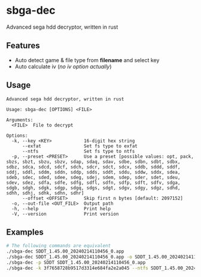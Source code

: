 # sbga-dec

Advanced sega hdd decryptor, written in rust

## Features

- Auto detect game & file type from **filename** and select key
- Auto calculate iv (_no iv option actually_)

## Usage

```
Advanced sega hdd decryptor, written in rust

Usage: sbga-dec [OPTIONS] <FILE>

Arguments:
  <FILE>  File to decrypt

Options:
  -k, --key <KEY>            16-digit hex string
      --exfat                Set fs type to exfat
      --ntfs                 Set fs type to ntfs
  -p, --preset <PRESET>      Use a preset [possible values: opt, pack, sbzs, sbzt, sbzu, sbzv, sdap, sdaq, sdav, sdbe, sdbn, sdbt, sdbx, sdbz, sdca, sdcd, sdcf, sdch, sdcr, sdct, sdcx, sddb, sddd, sddf, sddj, sddl, sddm, sddn, sddp, sdds, sddt, sddu, sddw, sddx, sdea, sdeb, sdec, sded, sdee, sdeg, sdej, sdem, sdep, sder, sdet, sdeu, sdev, sdez, sdfa, sdfe, sdfg, sdfl, sdfn, sdfp, sdft, sdfv, sdga, sdgb, sdgh, sdgk, sdgp, sdgq, sdgs, sdgt, sdgv, sdgy, sdgz, sdhd, sdhh, sdhj, sdhk, sdhn, sdhr]
      --offset <OFFSET>      Skip first n bytes [default: 2097152]
  -o, --out-file <OUT_FILE>  Output path
  -h, --help                 Print help
  -V, --version              Print version
```

## Examples

```bash
# The following commands are equivalent
./sbga-dec SDDT_1.45.00_20240214110456_0.app
./sbga-dec SDDT_1.45.00_20240214110456_0.app -o SDDT_1.45.00_20240214110456_0.vhd
./sbga-dec -p SDDT SDDT_1.45.00_20240214110456_0.app
./sbga-dec -k 3f7658728b9517d3314e684fa2e2a045 --ntfs SDDT_1.45.00_20240214110456_0.app
```
